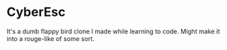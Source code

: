 # CyberEsc
It's a dumb flappy bird clone I made while learning to code. 
Might make it into a rouge-like of some sort.
